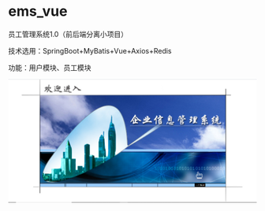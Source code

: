 # ems_vue

员工管理系统1.0（前后端分离小项目）

技术选用：SpringBoot+MyBatis+Vue+Axios+Redis

功能：用户模块、员工模块

![image](https://github.com/TomfuckTom/ems_vue/blob/master/display/1.png)
